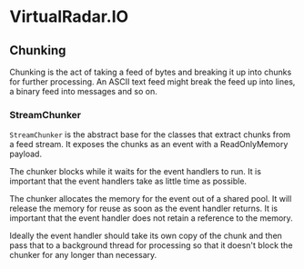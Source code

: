 # VirtualRadar.IO

## Chunking

Chunking is the act of taking a feed of bytes and breaking it up into chunks for
further processing. An ASCII text feed might break the feed up into lines, a
binary feed into messages and so on.



### StreamChunker

`StreamChunker` is the abstract base for the classes that extract chunks from a
feed stream. It exposes the chunks as an event with a ReadOnlyMemory<byte>
payload.

The chunker blocks while it waits for the event handlers to run. It is important
that the event handlers take as little time as possible.

The chunker allocates the memory for the event out of a shared pool. It will
release the memory for reuse as soon as the event handler returns. It is
important that the event handler does not retain a reference to the memory.

Ideally the event handler should take its own copy of the chunk and then pass
that to a background thread for processing so that it doesn't block the chunker
for any longer than necessary.
